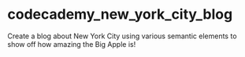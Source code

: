 # codecademy_new_york_city_blog
Create a blog about New York City using various semantic elements to show off how amazing the Big Apple is!
